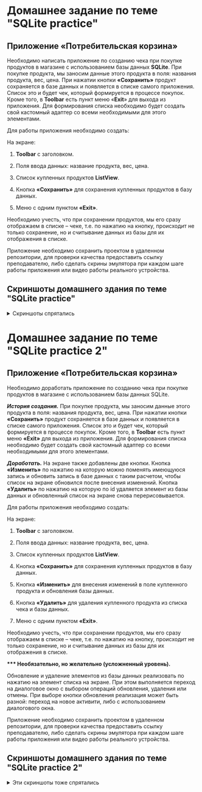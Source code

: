 # Домашнее задание по теме "SQLite practice"

## Приложение «Потребительская корзина»

Необходимо написать приложение по созданию чека при покупке продуктов в магазине с использованием базы данных **SQLite**.  При покупке продукта, мы заносим данные этого продукта в поля: названия продукта, вес, цена. При нажатии кнопки **«Сохранить»** продукт сохраняется в базе данных и появляется в списке самого приложения. Список это и будет чек, который формируется в процессе покупок. Кроме того, в **Toolbar** есть пункт меню «**Exit**» для выхода из приложения. Для формирования списка необходимо будет создать свой кастомный адаптер со всеми необходимыми для этого элементами.

Для работы приложения необходимо создать:

На экране:

1. **Toolbar** с заголовком.

2. Поля ввода данных: название продукта, вес, цена.

3. Список купленных продуктов **ListView**.

4. Кнопка **«Сохранить»** для сохранения купленных продуктов в базу данных.

5. Меню с одним пунктом **«Exit»**.

Необходимо учесть, что при сохранении продуктов, мы его сразу отображаем в списке – чеке, т.е. по нажатию на кнопку, происходит не только сохранение, но и считывание данных из базы для их отображения в списке.

Приложение необходимо сохранить проектом в удаленном репозитории, для проверки качества предоставить ссылку преподавателю, либо сделать скрины эмулятора при каждом шаге работы приложения или видео работы реального устройства.

## Скриншоты домашнего здания по теме "SQLite practice"

<details>
<summary>Скриншоты спрятались</summary>

![](md/SQLite_1/1.png)
![](md/SQLite_1/2.png)
![](md/SQLite_1/3.png)
![](md/SQLite_1/4.png)
![](md/SQLite_1/5.png)

</details>

# Домашнее задание по теме "SQLite practice 2"

## Приложение «Потребительская корзина»

Необходимо доработать приложение по созданию чека при покупке продуктов в магазине с использованием базы данных SQLite. 

***История создания.*** При покупке продукта, мы заносим данные этого продукта в поля: названия продукта, вес, цена. При нажатии кнопки **«Сохранить»** продукт сохраняется в базе данных и появляется в списке самого приложения. Список это и будет чек, который формируется в процессе покупок. Кроме того, в **Toolbar** есть пункт меню **«Exit»** для выхода из приложения. Для формирования списка необходимо будет создать свой кастомный адаптер со всеми необходимыми для этого элементами.

***Доработать.*** На экране также добавлены две кнопки. Кнопка **«Изменить»** по нажатию на которую можно поменять имеющуюся запись и обновить запись в базе данных с таким расчетом, чтобы список на экране обновился после внесения изменений. Кнопка **«Удалить»** по нажатию на которую по id удаляется элемент из базы данных и обновленный список на экране снова перерисовывается.

Для работы приложения необходимо создать:

На экране:

1. **Toolbar** с заголовком.

2. Поля ввода данных: название продукта, вес, цена.

3. Список купленных продуктов **ListView**.

4. Кнопка **«Сохранить»** для сохранения купленных продуктов в базу данных.

5. Кнопка **«Изменить»** для внесения изменений в поле купленного продукта и обновления базы данных.

6. Кнопка **«Удалить»** для удаления купленного продукта из списка чека и базы данных.

7. Меню с одним пунктом **«Exit»**.

Необходимо учесть, что при сохранении продуктов, мы его сразу отображаем в списке – чеке, т.е. по нажатию на кнопку, происходит не только сохранение, но и считывание данных из базы для их отображения в списке.

**\*\*\* Необязательно, но желательно (усложненный уровень).**

Обновление и удаление элементов из базы данных реализовать по нажатию на элемент списка на экране. При этом выполняется переход на диалоговое окно с выбором операций обновления, удаления или отмены. При выборе кнопки обновления реализация может быть разной: переход на новое активити, либо с использованием диалогового окна.

Приложение необходимо сохранить проектом в удаленном репозитории, для проверки качества предоставить ссылку преподавателю, либо сделать скрины эмулятора при каждом шаге работы приложения или видео работы реального устройства.

## Скриншоты домашнего здания по теме "SQLite practice 2"

<details>
<summary>Эти скриншоты тоже спрятались</summary>

![](md/SQLite_2/1.png)
![](md/SQLite_2/2.png)
![](md/SQLite_2/3.png)
![](md/SQLite_2/4.png)
![](md/SQLite_2/5.png)
![](md/SQLite_2/6.png)
![](md/SQLite_2/7.png)
![](md/SQLite_2/8.png)
![](md/SQLite_2/9.png)
![](md/SQLite_2/10.png)
![](md/SQLite_2/11.png)
![](md/SQLite_2/12.png)

</details>
